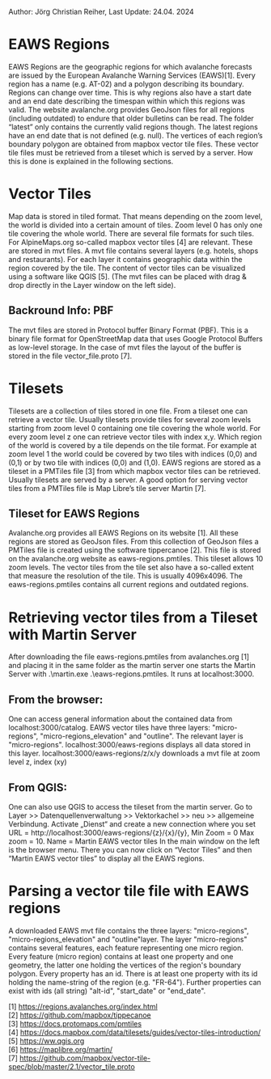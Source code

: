 Author: Jörg Christian Reiher, Last Update: 24.04. 2024

# EAWS Regions
EAWS Regions are the geographic regions for which avalanche forecasts are issued by the European Avalanche Warning Services (EAWS)[1]. Every region has a name (e.g. AT-02) and a polygon describing its boundary. Regions can change over time. This is why regions also have a start date and an end date describing the timespan within which this regions was valid.  The website avalanche.org provides GeoJson files for all regions (including outdated) to endure that older bulletins can be read. The folder “latest” only contains the currently valid regions though. The latest regions have an end date that is not defined (e.g. null). The vertices of each region’s boundary polygon are obtained from mapbox vector tile files. These vector tile files must be retrieved from a tileset which is served by a server. How this is done is explained in the following sections.

# Vector Tiles
Map data is stored in tiled format. That means depending on the zoom level, the world is divided into a certain amount of tiles. Zoom level 0 has only one tile covering the whole world. There are several file formats for such tiles. For AlpineMaps.org so-called mapbox vector tiles [4] are relevant. These are stored in mvt files. A mvt file contains several layers (e.g. hotels, shops and restaurants). For each layer it contains geographic data within the region covered by the tile.  The content of vector tiles can be visualized using a software like QGIS [5]. (The mvt files can be placed with drag & drop directly in the Layer window on the left side).

## Backround Info: PBF 
The mvt files are stored  in Protocol buffer Binary Format (PBF). This is a binary file format for OpenStreetMap data that uses Google Protocol Buffers as low-level storage. In the case of mvt files the layout of the buffer is stored in the file vector_file.proto [7].

# Tilesets
Tilesets are a collection of tiles stored in one file. From a tileset one can retrieve a vector tile. Usually tilesets provide tiles for several zoom levels starting from zoom level 0 containing one tile covering the whole world. For every zoom level z one can retrieve vector tiles with index x,y. Which region of the world is covered by a tile depends on the tile format. For example at zoom level 1 the world could be covered by two tiles with indices (0,0) and (0,1) or by two tile with indices (0,0) and (1,0). 
EAWS regions are stored as a tileset in a PMTiles file [3] from which mapbox vector tiles can be retrieved.
Usually tilesets are served by a server. A good option for serving vector tiles from a PMTiles file is Map Libre’s tile server Martin [7].

## Tileset for EAWS Regions
Avalanche.org provides all EAWS Regions on its website [1]. All these regions are stored as GeoJson files. From this collection of GeoJson files a PMTiles file is created using the software tippercanoe [2]. This file is stored on the avalanche.org website as eaws-regions.pmtiles. This tileset allows 10 zoom levels. The vector tiles from the tile set also have a so-called extent that measure the resolution of the tile. This is usually 4096x4096. The eaws-regions.pmtiles contains all current regions and outdated regions.

# Retrieving vector tiles from a Tileset with Martin Server
After downloading the file eaws-regions.pmtiles  from avalanches.org [1] and placing it in the same folder as the martin server one starts the Martin Server with .\martin.exe .\eaws-regions.pmtiles. It runs at localhost:3000. 

## From the browser:
One can access general information about the contained data from localhost:3000/catalog. 
EAWS vector tiles have three layers: "micro-regions", "micro-regions_elevation" and "outline". The relevant layer is "micro-regions". 
localhost:3000/eaws-regions displays all data stored in this layer.
localhost:3000/eaws-regions/z/x/y downloads a mvt file at zoom level z, index (xy)
## From QGIS:
One can also use QGIS to access the tileset from the martin server.
Go to Layer >> Datenquellenverwaltung >> Vektorkachel >> neu >> allgemeine Verbindung.
Activate „Dienst“ and create a new connection where you set
URL = http://localhost:3000/eaws-regions/{z}/{x}/{y},
Min Zoom = 0 Max zoom = 10.
Name = Martin EAWS vector tiles
In the main window on the left is the browser menu. There you can now click on “Vector Tiles” and then “Martin EAWS vector tiles” to display all the EAWS regions.

# Parsing  a vector tile file with EAWS regions
A downloaded EAWS mvt file contains the three layers: "micro-regions", "micro-regions_elevation" and "outline"layer. The layer "micro-regions" contains several features, each feature representing one micro region.
Every feature (micro region) contains at least one property and one geometry, the latter one holding the vertices of the region's boundary polygon.
Every property has an id. There is at least one property with its id holding the name-string of the region (e.g. "FR-64"). Further properties can exist with ids (all string) "alt-id", "start_date" or "end_date".

[1] https://regions.avalanches.org/index.html  
[2] https://github.com/mapbox/tippecanoe  
[3] https://docs.protomaps.com/pmtiles  
[4] https://docs.mapbox.com/data/tilesets/guides/vector-tiles-introduction/  
[5] https://ww.qgis.org  
[6] https://maplibre.org/martin/  
[7] https://github.com/mapbox/vector-tile-spec/blob/master/2.1/vector_tile.proto  
